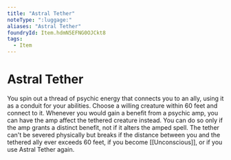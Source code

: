 ```yaml
---
title: "Astral Tether"
noteType: ":luggage:"
aliases: "Astral Tether"
foundryId: Item.hdmN5EFNG0OJCkt8
tags:
  - Item
---
```


# Astral Tether

You spin out a thread of psychic energy that connects you to an ally, using it as a conduit for your abilities. Choose a willing creature within 60 feet and connect to it. Whenever you would gain a benefit from a psychic amp, you can have the amp affect the tethered creature instead. You can do so only if the amp grants a distinct benefit, not if it alters the amped spell. The tether can't be severed physically but breaks if the distance between you and the tethered ally ever exceeds 60 feet, if you become [[Unconscious]], or if you use Astral Tether again.
